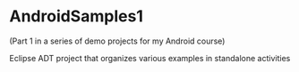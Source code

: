 AndroidSamples1
===============

(Part 1 in a series of demo projects for my Android course)

Eclipse ADT project that organizes various examples in standalone activities
